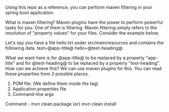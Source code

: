 Using this repo as a reference, you can perform maven filtering in your spring boot application.

What is maven filtering?
Maven plugins have the power to perform powerful tasks for you. One of them is filtering.
Maven filtering simply refers to the resolution of "property values" for your files.
Consider the example below.

Let's say you have a file hello.txt under src/main/resources and contains the following data.
test=@app-title@
hello=@test-heading@

What we want here is for @app-title@ to be replaced by a property "app-title" and for @test-heading@ to be replaced by a property "test-heading".
How can we achieve this?
We can use maven plugins for this.
You can read these properties from 3 possible places.
  1. POM file. (We define them inside the <properties> tag)
  2. Application.properties file
  3. Command-line args

Command - mvn clean package (or) mvn clean install 

